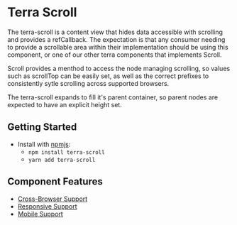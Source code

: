 # Terra Scroll

The terra-scroll is a content view that hides data accessible with scrolling and provides a refCallback. The expectation is that any consumer needing to provide a scrollable area within their implementation should be using this component, or one of our other terra components that implements Scroll.

Scroll provides a menthod to access the node managing scrolling, so values such as scrollTop can be easily set, as well as the correct prefixes to consistently sytle scrolling across supported browsers.

The terra-scroll expands to fill it's parent container, so parent nodes are expected to have an explicit height set.

## Getting Started

- Install with [npmjs](https://www.npmjs.com):
  - `npm install terra-scroll`
  - `yarn add terra-scroll`

## Component Features
* [Cross-Browser Support](https://github.com/cerner/terra-ui/blob/master/src/terra-dev-site/contributing/ComponentStandards.e.contributing.md#cross-browser-support)
* [Responsive Support](https://github.com/cerner/terra-ui/blob/master/src/terra-dev-site/contributing/ComponentStandards.e.contributing.md#responsive-support)
* [Mobile Support](https://github.com/cerner/terra-ui/blob/master/src/terra-dev-site/contributing/ComponentStandards.e.contributing.md#mobile-support)
